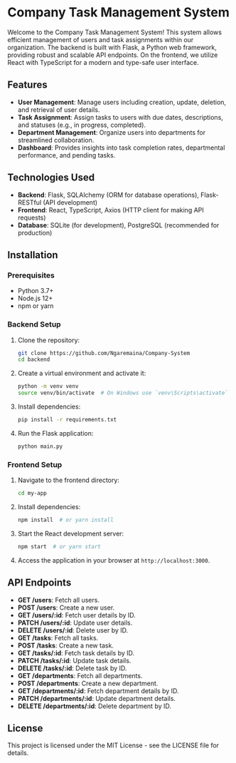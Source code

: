 # Company Task Management System

Welcome to the Company Task Management System! This system allows efficient management of users and task assignments within our organization. The backend is built with Flask, a Python web framework, providing robust and scalable API endpoints. On the frontend, we utilize React with TypeScript for a modern and type-safe user interface.

## Features

- **User Management**: Manage users including creation, update, deletion, and retrieval of user details.
- **Task Assignment**: Assign tasks to users with due dates, descriptions, and statuses (e.g., in progress, completed).
- **Department Management**: Organize users into departments for streamlined collaboration.
- **Dashboard**: Provides insights into task completion rates, departmental performance, and pending tasks.

## Technologies Used

- **Backend**: Flask, SQLAlchemy (ORM for database operations), Flask-RESTful (API development)
- **Frontend**: React, TypeScript, Axios (HTTP client for making API requests)
- **Database**: SQLite (for development), PostgreSQL (recommended for production)

## Installation

### Prerequisites

- Python 3.7+
- Node.js 12+
- npm or yarn

### Backend Setup

1. Clone the repository:
   ```bash
   git clone https://github.com/Ngaremaina/Company-System
   cd backend
   ```

2. Create a virtual environment and activate it:
   ```bash
   python -m venv venv
   source venv/bin/activate  # On Windows use `venv\Scripts\activate`
   ```

3. Install dependencies:
   ```bash
   pip install -r requirements.txt
   ```


4. Run the Flask application:
   ```bash
   python main.py
   ```

### Frontend Setup

1. Navigate to the frontend directory:
   ```bash
   cd my-app
   ```

2. Install dependencies:
   ```bash
   npm install  # or yarn install
   ```

3. Start the React development server:
   ```bash
   npm start  # or yarn start
   ```

4. Access the application in your browser at `http://localhost:3000`.

## API Endpoints

- **GET /users**: Fetch all users.
- **POST /users**: Create a new user.
- **GET /users/:id**: Fetch user details by ID.
- **PATCH /users/:id**: Update user details.
- **DELETE /users/:id**: Delete user by ID.
- **GET /tasks**: Fetch all tasks.
- **POST /tasks**: Create a new task.
- **GET /tasks/:id**: Fetch task details by ID.
- **PATCH /tasks/:id**: Update task details.
- **DELETE /tasks/:id**: Delete task by ID.
- **GET /departments**: Fetch all departments.
- **POST /departments**: Create a new department.
- **GET /departments/:id**: Fetch department details by ID.
- **PATCH /departments/:id**: Update department details.
- **DELETE /departments/:id**: Delete department by ID.


## License

This project is licensed under the MIT License - see the LICENSE file for details.
